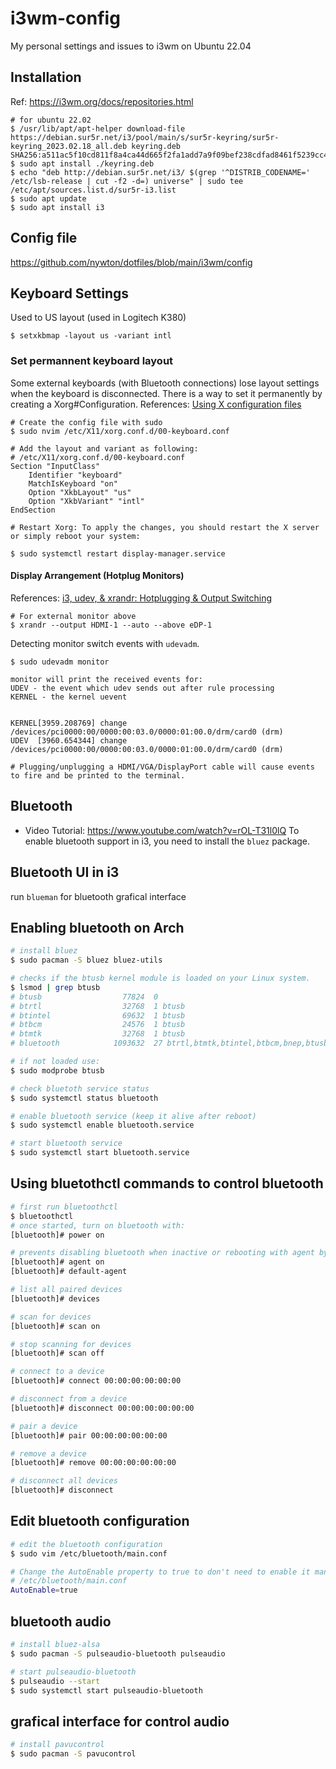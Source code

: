 # i3wm-config
My personal settings and issues to i3wm on Ubuntu 22.04
## Installation
Ref: https://i3wm.org/docs/repositories.html
```
# for ubuntu 22.02
$ /usr/lib/apt/apt-helper download-file https://debian.sur5r.net/i3/pool/main/s/sur5r-keyring/sur5r-keyring_2023.02.18_all.deb keyring.deb SHA256:a511ac5f10cd811f8a4ca44d665f2fa1add7a9f09bef238cdfad8461f5239cc4
$ sudo apt install ./keyring.deb
$ echo "deb http://debian.sur5r.net/i3/ $(grep '^DISTRIB_CODENAME=' /etc/lsb-release | cut -f2 -d=) universe" | sudo tee /etc/apt/sources.list.d/sur5r-i3.list
$ sudo apt update
$ sudo apt install i3
```
## Config file
https://github.com/nywton/dotfiles/blob/main/i3wm/config
## Keyboard Settings
Used to US layout (used in Logitech K380)
```
$ setxkbmap -layout us -variant intl
```
### Set permannent keyboard layout
Some external keyboards (with Bluetooth connections) lose layout settings when the keyboard is disconnected.
There is a way to set it permanently by creating a Xorg#Configuration.
References: [Using X configuration files](https://wiki.archlinux.org/title/Xorg/Keyboard_configuration#:~:text=option%20grp%3Awin_space_toggle-,Using%20X%20configuration%20files,-Note%3A)
```
# Create the config file with sudo
$ sudo nvim /etc/X11/xorg.conf.d/00-keyboard.conf

# Add the layout and variant as following:
# /etc/X11/xorg.conf.d/00-keyboard.conf
Section "InputClass"
    Identifier "keyboard"
    MatchIsKeyboard "on"
    Option "XkbLayout" "us"
    Option "XkbVariant" "intl"
EndSection

# Restart Xorg: To apply the changes, you should restart the X server or simply reboot your system:

$ sudo systemctl restart display-manager.service
```

#### Display Arrangement (Hotplug Monitors)
References: [i3, udev, & xrandr: Hotplugging & Output Switching](https://frdmtoplay.com/i3-udev-xrandr-hotplugging-output-switching/)
```
# For external monitor above
$ xrandr --output HDMI-1 --auto --above eDP-1
```
Detecting monitor switch events with `udevadm`.
```
$ sudo udevadm monitor

monitor will print the received events for:
UDEV - the event which udev sends out after rule processing
KERNEL - the kernel uevent


KERNEL[3959.208769] change   /devices/pci0000:00/0000:00:03.0/0000:01:00.0/drm/card0 (drm)
UDEV  [3960.654344] change   /devices/pci0000:00/0000:00:03.0/0000:01:00.0/drm/card0 (drm)

# Plugging/unplugging a HDMI/VGA/DisplayPort cable will cause events to fire and be printed to the terminal.
```

## Bluetooth
- Video Tutorial: https://www.youtube.com/watch?v=rOL-T31l0lQ
To enable bluetooth support in i3, you need to install the `bluez` package.
## Bluetooth UI in i3
run `blueman` for bluetooth grafical interface

## Enabling bluetooth on Arch
```bash
# install bluez
$ sudo pacman -S bluez bluez-utils

# checks if the btusb kernel module is loaded on your Linux system.
$ lsmod | grep btusb
# btusb                  77824  0
# btrtl                  32768  1 btusb
# btintel                69632  1 btusb
# btbcm                  24576  1 btusb
# btmtk                  32768  1 btusb
# bluetooth            1093632  27 btrtl,btmtk,btintel,btbcm,bnep,btusb

# if not loaded use:
$ sudo modprobe btusb

# check bluetoth service status
$ sudo systemctl status bluetooth

# enable bluetooth service (keep it alive after reboot)
$ sudo systemctl enable bluetooth.service

# start bluetooth service
$ sudo systemctl start bluetooth.service
```

## Using bluetothctl commands to control bluetooth
```bash
# first run bluetoothctl
$ bluetoothctl
# once started, turn on bluetooth with:
[bluetooth]# power on

# prevents disabling bluetooth when inactive or rebooting with agent by typing:
[bluetooth]# agent on
[bluetooth]# default-agent

# list all paired devices
[bluetooth]# devices

# scan for devices
[bluetooth]# scan on

# stop scanning for devices
[bluetooth]# scan off

# connect to a device
[bluetooth]# connect 00:00:00:00:00:00

# disconnect from a device
[bluetooth]# disconnect 00:00:00:00:00:00

# pair a device
[bluetooth]# pair 00:00:00:00:00:00

# remove a device
[bluetooth]# remove 00:00:00:00:00:00

# disconnect all devices
[bluetooth]# disconnect
```

## Edit bluetooth configuration
```bash
# edit the bluetooth configuration
$ sudo vim /etc/bluetooth/main.conf

# Change the AutoEnable property to true to don't need to enable it manually on boot: 
# /etc/bluetooth/main.conf  
AutoEnable=true
```

## bluetooth audio
```bash
# install bluez-alsa
$ sudo pacman -S pulseaudio-bluetooth pulseaudio

# start pulseaudio-bluetooth
$ pulseaudio --start
$ sudo systemctl start pulseaudio-bluetooth
```

## grafical interface for control audio
```bash
# install pavucontrol
$ sudo pacman -S pavucontrol
```
